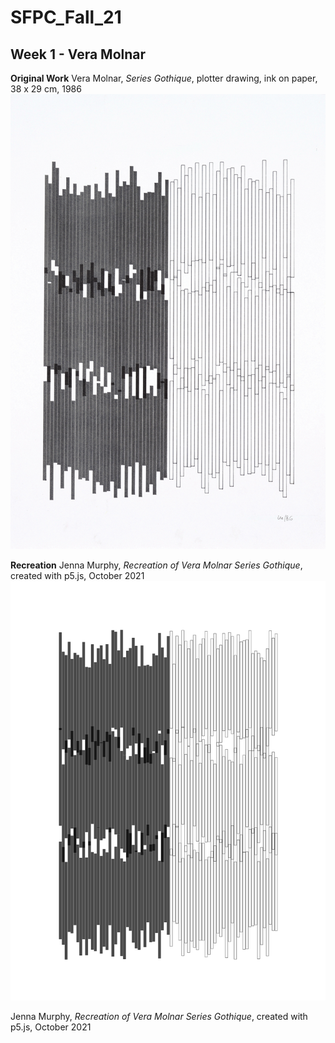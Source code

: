 # SFPC_Fall_21
## Week 1 - Vera Molnar


**Original Work**
Vera Molnar, *Series Gothique*, plotter drawing, ink on paper, 38 x 29 cm, 1986
![Vera Molnar Series Gothique](Molnar1986GothiqueSW-1.jpg)





**Recreation**
Jenna Murphy, *Recreation of Vera Molnar Series Gothique*, created with p5.js, October 2021
![Jenna Murphy recreating Vera Molnar Series Gothique](211031_212116_816.png)

Jenna Murphy, *Recreation of Vera Molnar Series Gothique*, created with p5.js, October 2021
